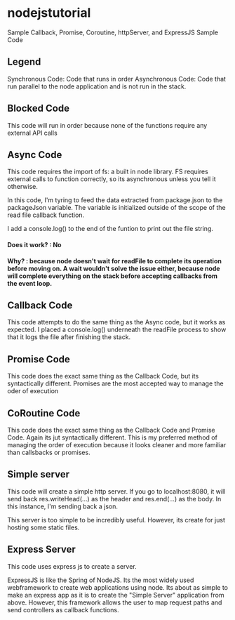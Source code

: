 # nodejstutorial
Sample Callback, Promise, Coroutine, httpServer, and ExpressJS Sample Code

## Legend
Synchronous Code: Code that runs in order
Asynchronous Code: Code that run parallel to the node application and is not run in the stack.

## Blocked Code
This code will run in order because none of the functions require any external API calls

## Async Code
This code requires the import of fs: a built in node library. FS requires external calls to function correctly, so its asynchronous unless you tell it otherwise.

In this code, I'm tyring to feed the data extracted from package.json to the packageJson variable. The variable is initialized outside of the scope of the read file callback function.

I add a console.log() to the end of the funtion to print out the file string.

#### Does it work? : No
#### Why? : because node doesn't wait for readFile to complete its operation before moving on. A wait wouldn't solve the issue either, because node will complete everything on the stack before accepting callbacks from the event loop.

## Callback Code
This code attempts to do the same thing as the Async code, but it works as expected. I placed a console.log() underneath the readFile process to show that it logs the file after finishing the stack.

## Promise Code
This code does the exact same thing as the Callback Code, but its syntactically different. Promises are the most accepted way to manage the oder of execution

## CoRoutine Code
This code does the exact same thing as the Callback Code and Promise Code. Again its jut syntactically different. This is my preferred method of managing the order of execution because it looks cleaner and more familiar than callsbacks or promises.

## Simple server
This code will create a simple http server. If you go to localhost:8080, it will send back res.writeHead(...) as the header and res.end(...) as the body. In this instance, I'm sending back a json.

This server is too simple to be incredibly useful. However, its create for just hosting some static files.

## Express Server
This code uses express js to create a server.

ExpressJS is like the Spring of NodeJS. Its the most widely used webframework to create web applications using node.
Its about as simple to make an express app as it is to create the "Simple Server" application from above. However, this framework allows the user to map request paths and send controllers as callback functions.


